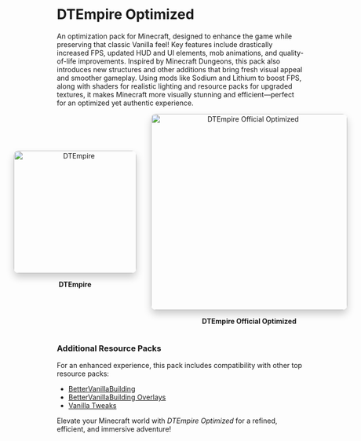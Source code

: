 # DTEmpire Optimized

An optimization pack for Minecraft, designed to enhance the game while preserving that classic Vanilla feel! Key features include drastically increased FPS, updated HUD and UI elements, mob animations, and quality-of-life improvements. Inspired by Minecraft Dungeons, this pack also introduces new structures and other additions that bring fresh visual appeal and smoother gameplay. Using mods like Sodium and Lithium to boost FPS, along with shaders for realistic lighting and resource packs for upgraded textures, it makes Minecraft more visually stunning and efficient—perfect for an optimized yet authentic experience.

<div style="display: flex; justify-content: center; gap: 30px; align-items: center;">
  <div style="text-align: center;">
    <img src="https://cdn.modrinth.com/data/cached_images/b9b136c314113fb6342d4a037f8474c718f693d6.png" alt="DTEmpire" width="250" style="box-shadow: 0 8px 16px rgba(0, 0, 0, 0.2); border-radius: 10px;">
    <p><b>DTEmpire</b></p>
  </div>
  <div style="text-align: center;">
    <img src="https://cdn.modrinth.com/data/cached_images/8a90fa7301489dc7cbcc6f9835d5eec0bed2dd1a_0.webp" alt="DTEmpire Official Optimized" width="400" style="box-shadow: 0 8px 16px rgba(0, 0, 0, 0.2); border-radius: 10px;">
    <p><b>DTEmpire Official Optimized</b></p>
  </div>
</div>


### Additional Resource Packs
For an enhanced experience, this pack includes compatibility with other top resource packs:

- [BetterVanillaBuilding](https://modrinth.com/resourcepack/bettervanillabuilding)
- [BetterVanillaBuilding Overlays](https://modrinth.com/resourcepack/bettervanillabuildingoverlays)
- [Vanilla Tweaks](https://vanillatweaks.net/)

Elevate your Minecraft world with *DTEmpire Optimized* for a refined, efficient, and immersive adventure!
